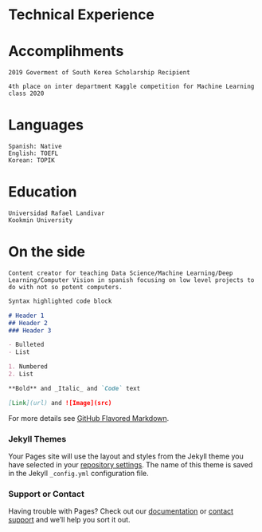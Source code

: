# Technical Experience


# Accomplihments 
```
2019 Goverment of South Korea Scholarship Recipient

4th place on inter department Kaggle competition for Machine Learning class 2020
```

# Languages
```
Spanish: Native
English: TOEFL 
Korean: TOPIK 
```

# Education
```
Universidad Rafael Landivar
Kookmin University
```
# On the side

```Content creator for teaching Data Science/Machine Learning/Deep Learning/Computer Vision in spanish focusing on low level projects to do with not so potent computers.```

```markdown
Syntax highlighted code block

# Header 1
## Header 2
### Header 3

- Bulleted
- List

1. Numbered
2. List

**Bold** and _Italic_ and `Code` text

[Link](url) and ![Image](src)
```

For more details see [GitHub Flavored Markdown](https://guides.github.com/features/mastering-markdown/).

### Jekyll Themes

Your Pages site will use the layout and styles from the Jekyll theme you have selected in your [repository settings](https://github.com/juananmonte/CV/settings/pages). The name of this theme is saved in the Jekyll `_config.yml` configuration file.

### Support or Contact

Having trouble with Pages? Check out our [documentation](https://docs.github.com/categories/github-pages-basics/) or [contact support](https://support.github.com/contact) and we’ll help you sort it out.
